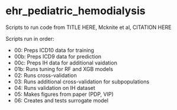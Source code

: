 # ehr_pediatric_hemodialysis

Scripts to run code from TITLE HERE, Mcknite et al, CITATION HERE

Scripts run in order:

- 00: Preps ICD10 data for training
- 00b: Preps ICD9 data for prediction
- 00c: Preps IH data for additional vaidation
- 01b: Runs tuning for RF and XGB models
- 02: Runs cross-validation
- 03: Runs additional cross-validation for subpopulations
- 04: Runs validation on IH dataset
- 05: Makes figures from paper (PDP, VIP)
- 06: Creates and tests surrogate model
